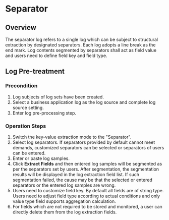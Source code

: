 # Separator
## Overview
The separator log refers to a single log which can be subject to structural extraction by designated separators. Each log adopts a line break as the end mark. Log contents segmented by separators shall act as field value and users need to define field key and field type.

## Log Pre-treatment
### Precondition
1. Log subjects of log sets have been created.
2. Select a business application log as the log source and complete log source setting.
3. Enter log pre-processing step.

### Operation Steps
1. Switch the key-value extraction mode to the "Separator".
2. Select log separators. If separators provided by default cannot meet demands, customized separators can be selected or separators of users can be entered.
3. Enter or paste log samples.
4. Click **Extract Fields** and then entered log samples will be segmented as per the separators set by users. After segmentation, the segmentation results will be displayed in the log extraction field list. If such segmentation failed, the cause may be that the selected or entered separators or the entered log samples are wrong.
5. Users need to customize field key. By default all fields are of string type. Users need to adjust field type according to actual conditions and only value type field supports aggregation calculation.
6. For fields which are not required to be stored and monitored, a user can directly delete them from the log extraction fields.


